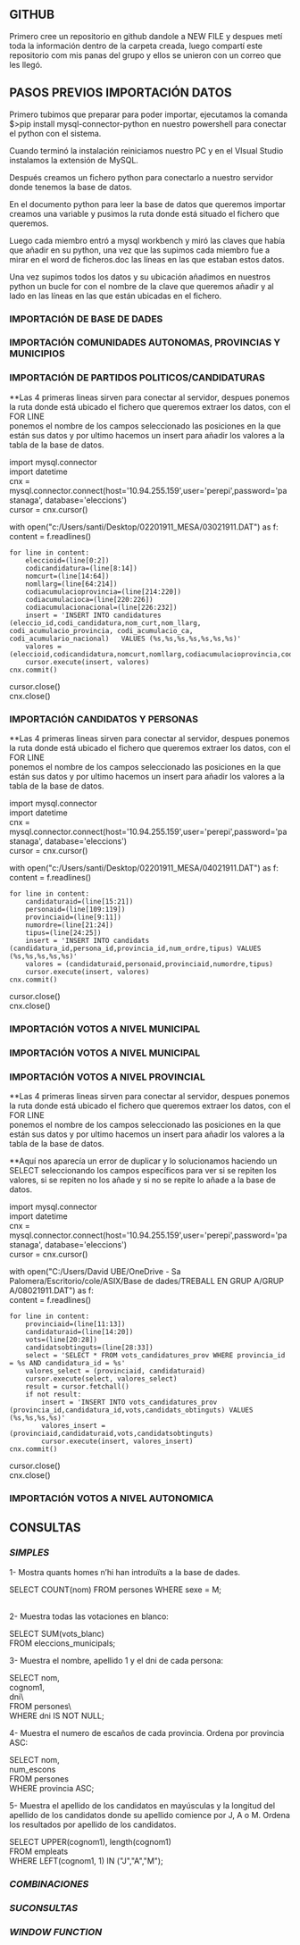 ## GITHUB
Primero cree un repositorio en github dandole a NEW FILE y despues metí toda la información dentro de la carpeta creada, 
luego compartí este repositorio com mis panas del grupo y ellos se unieron con un correo que les llegó.

## PASOS PREVIOS IMPORTACIÓN DATOS

Primero tubimos que preparar para poder importar, ejecutamos la comanda $>pip install mysql-connector-python en nuestro powershell para conectar el python con el sistema.

Cuando terminó la instalación reiniciamos nuestro PC y en el VIsual Studio instalamos la extensión de MySQL.

Después creamos un fichero python para conectarlo a nuestro servidor donde tenemos la base de datos.

En el documento python para leer la base de datos que queremos importar creamos una variable y pusimos la ruta donde está situado el fichero que queremos.
 
Luego cada miembro entró a mysql workbench y miró las claves que había que añadir en su python, una vez que las supimos cada miembro fue a mirar en el word de ficheros.doc las líneas en las que estaban estos datos.

Una vez supimos todos los datos y su ubicación añadimos en nuestros python un bucle for con el nombre de la clave que queremos añadir y al lado en las líneas en las que están ubicadas en el fichero.


### IMPORTACIÓN DE BASE DE DADES

### IMPORTACIÓN COMUNIDADES AUTONOMAS, PROVINCIAS Y MUNICIPIOS

### IMPORTACIÓN DE PARTIDOS POLITICOS/CANDIDATURAS
  
**Las 4 primeras lineas sirven para conectar al servidor, despues ponemos la ruta donde está ubicado el fichero que queremos extraer los datos, con el FOR LINE  
ponemos el nombre de los campos seleccionado las posiciones en la que están sus datos y por ultimo hacemos un insert para añadir los valores a la tabla de la base de datos.

import mysql.connector  
import datetime  
cnx = mysql.connector.connect(host='10.94.255.159',user='perepi',password='pastanaga', database='eleccions')   
cursor = cnx.cursor()  
  
with open("c:/Users/santi/Desktop/02201911_MESA/03021911.DAT") as f:  
    content = f.readlines()  
    
    for line in content:  
        eleccioid=(line[0:2])  
        codicandidatura=(line[8:14])  
        nomcurt=(line[14:64])  
        nomllarg=(line[64:214])  
        codiacumulacioprovincia=(line[214:220])  
        codiacumulacioca=(line[220:226])  
        codiacumulacionacional=(line[226:232])  
        insert = 'INSERT INTO candidatures (eleccio_id,codi_candidatura,nom_curt,nom_llarg, codi_acumulacio_provincia, codi_acumulacio_ca, codi_acumulario_nacional)   VALUES (%s,%s,%s,%s,%s,%s,%s)'  
        valores = (eleccioid,codicandidatura,nomcurt,nomllarg,codiacumulacioprovincia,codiacumulacioca,codiacumulacionacional)  
        cursor.execute(insert, valores)  
    cnx.commit()  
cursor.close()  
cnx.close()  

  
### IMPORTACIÓN CANDIDATOS Y PERSONAS

**Las 4 primeras lineas sirven para conectar al servidor, despues ponemos la ruta donde está ubicado el fichero que queremos extraer los datos, con el FOR LINE  
ponemos el nombre de los campos seleccionado las posiciones en la que están sus datos y por ultimo hacemos un insert para añadir los valores a la tabla de la base de datos.
  
import mysql.connector  
import datetime  
cnx = mysql.connector.connect(host='10.94.255.159',user='perepi',password='pastanaga', database='eleccions')  
cursor = cnx.cursor()    
  
with open("c:/Users/santi/Desktop/02201911_MESA/04021911.DAT") as f:  
    content = f.readlines()  
    
    for line in content:  
        candidaturaid=(line[15:21])  
        personaid=(line[109:119])  
        provinciaid=(line[9:11])  
        numordre=(line[21:24])  
        tipus=(line[24:25])  
        insert = 'INSERT INTO candidats (candidatura_id,persona_id,provincia_id,num_ordre,tipus) VALUES (%s,%s,%s,%s,%s)'  
        valores = (candidaturaid,personaid,provinciaid,numordre,tipus)  
        cursor.execute(insert, valores)  
    cnx.commit()  
cursor.close()  
cnx.close()  
  
### IMPORTACIÓN VOTOS A NIVEL MUNICIPAL

### IMPORTACIÓN VOTOS A NIVEL MUNICIPAL

### IMPORTACIÓN VOTOS A NIVEL PROVINCIAL  
  
**Las 4 primeras lineas sirven para conectar al servidor, despues ponemos la ruta donde está ubicado el fichero que queremos extraer los datos, con el FOR LINE  
ponemos el nombre de los campos seleccionado las posiciones en la que están sus datos y por ultimo hacemos un insert para añadir los valores a la tabla de la base de datos.  

**Aquí nos aparecía un error de duplicar y lo solucionamos haciendo un SELECT seleccionando los campos específicos para ver si se repiten los valores, si se repiten no los añade y si no se repite lo añade a la base de datos.


import mysql.connector  
import datetime  
cnx = mysql.connector.connect(host='10.94.255.159',user='perepi',password='pastanaga', database='eleccions')  
cursor = cnx.cursor()  
  
with open("C:/Users/David UBE/OneDrive - Sa Palomera/Escritorio/cole/ASIX/Base de dades/TREBALL EN GRUP A/GRUP A/08021911.DAT") as f:  
    content = f.readlines()  
    
    for line in content:  
        provinciaid=(line[11:13])  
        candidaturaid=(line[14:20])  
        vots=(line[20:28])  
        candidatsobtinguts=(line[28:33])  
        select = 'SELECT * FROM vots_candidatures_prov WHERE provincia_id = %s AND candidatura_id = %s'  
        valores_select = (provinciaid, candidaturaid)  
        cursor.execute(select, valores_select)  
        result = cursor.fetchall()  
        if not result:  
            insert = 'INSERT INTO vots_candidatures_prov (provincia_id,candidatura_id,vots,candidats_obtinguts) VALUES (%s,%s,%s,%s)'  
            valores_insert = (provinciaid,candidaturaid,vots,candidatsobtinguts)  
            cursor.execute(insert, valores_insert)  
    cnx.commit()  
cursor.close()  
cnx.close()  

  

### IMPORTACIÓN VOTOS A NIVEL AUTONOMICA



## CONSULTAS
### *SIMPLES*
1- Mostra quants homes n’hi han introduïts a la base de dades.
         
SELECT COUNT(nom)
	FROM persones
	WHERE sexe = M;

\
2- Muestra todas las votaciones en blanco:

SELECT SUM(vots_blanc)  
	FROM eleccions_municipals;
  
3- Muestra el nombre, apellido 1 y el dni de cada persona:  
  
SELECT 	nom,  
	cognom1,  
	dni\  
	FROM persones\  
	WHERE dni IS NOT NULL;  
  
4- Muestra el numero de escaños de cada provincia. Ordena por provincia ASC:  
  
 SELECT nom,  
 	num_escons  
	FROM persones  
	WHERE provincia ASC;   
  
5- Muestra el apellido de los candidatos en mayúsculas y la longitud del apellido de los candidatos donde su apellido comience por J, A o M. Ordena los resultados por apellido de los candidatos.  
  
SELECT UPPER(cognom1), length(cognom1)  
    FROM empleats  
WHERE LEFT(cognom1, 1) IN ("J","A","M");  
   
### *COMBINACIONES*



### *SUCONSULTAS*



### *WINDOW FUNCTION*







